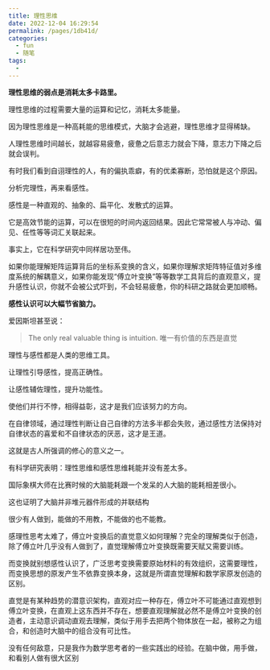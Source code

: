 ```yaml
---
title: 理性思维
date: 2022-12-04 16:29:54
permalink: /pages/1db41d/
categories:
  - fun
  - 随笔
tags:
  - 
---
```

**理性思维的弱点是消耗太多卡路里。**

理性思维的过程需要大量的运算和记忆，消耗太多能量。

因为理性思维是一种高耗能的思维模式，大脑才会逃避，理性思维才显得稀缺。

人理性思维时间越长，就越容易疲惫，疲惫之后意志力就会下降，意志力下降之后就会误判。

有时我们看到自诩理性的人，有的偏执乖癖，有的优柔寡断，恐怕就是这个原因。



分析完理性，再来看感性。

感性是一种直观的、抽象的、扁平化、发散式的运算。

它是高效节能的运算，可以在很短的时间内返回结果。因此它常常被人与冲动、偏见、任性等等词汇关联起来。

事实上，它在科学研究中同样居功至伟。

如果你能理解矩阵运算背后的坐标系变换的含义，如果你理解求矩阵特征值对多维度系统的解耦意义，如果你能发现“傅立叶变换”等等数学工具背后的直观意义，提升感性认识，你就不会被公式吓到，不会轻易疲惫，你的科研之路就会更加顺畅。

**感性认识可以大幅节省脑力。**

爱因斯坦甚至说：

> The only real valuable thing is intuition.
> 唯一有价值的东西是直觉

理性与感性都是人类的思维工具。

让理性引导感性，提高正确性。

让感性辅佐理性，提升功能性。

使他们并行不悖，相得益彰，这才是我们应该努力的方向。



在自律领域，通过理性判断让自己自律的方法多半都会失败，通过感性方法保持对自律状态的喜爱和不自律状态的厌恶，这才是王道。

这就是古人所强调的修心的意义之一。

有科学研究表明：理性思维和感性思维耗能并没有差太多。

国际象棋大师在比赛时候的大脑能耗跟一个发呆的人大脑的能耗相差很小。

这也证明了大脑并非堆元器件形成的并联结构

很少有人做到，能做的不用教，不能做的也不能教。

感理性思考太难了，傅立叶变换后的直觉意义如何理解？完全的理解类似于创造，除了傅立叶几乎没有人做到了，直觉理解傅立叶变换既需要天赋又需要训练。

而变换就别想感性认识了，广泛思考变换需要原始材料的有效组织，这需要理性，而变换思想的原发产生不依靠变换本身，这就是所谓直觉理解和数学家原发创造的区别。

直觉是有某种趋势的潜意识架构，直观对应一种存在，傅立叶不可能通过直观想到傅立叶变换，在直观上这东西并不存在，想要直观理解就必然不是傅立叶变换的创造者，主动意识调动直观去理解，类似于用手去把两个物体放在一起，被称之为组合，和创造时大脑中的组合没有可比性。

没有任何敌意，只是我作为数学思考者的一些实践出的经验。在脑中做，用手做，和看别人做有很大区别